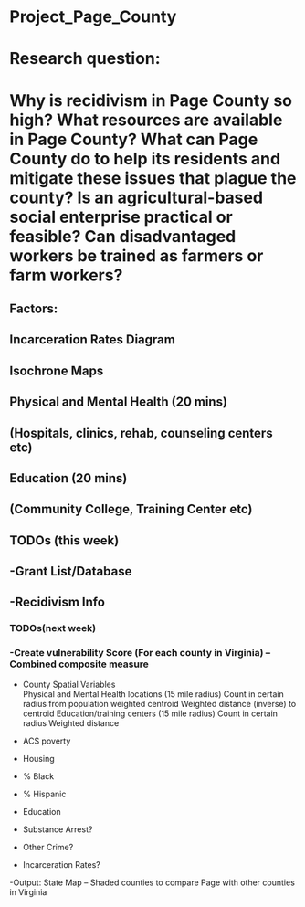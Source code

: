 # Project_Page_County

# Research question: 
# Why is recidivism in Page County so high? What resources are available in Page County? What can Page County do to help its residents and mitigate these issues that plague the county? Is an agricultural-based social enterprise practical or feasible? Can disadvantaged workers be trained as farmers or farm workers?


## Factors:
## Incarceration Rates Diagram 
## Isochrone Maps  
  ## Physical and Mental Health (20 mins) 
  ## (Hospitals, clinics, rehab, counseling centers etc) 
  ## Education (20 mins) 
  ## (Community College, Training Center etc) 
  
## TODOs (this week)
## -Grant List/Database 
## -Recidivism Info 

### TODOs(next week)
### -Create vulnerability Score (For each county in Virginia) – Combined composite measure 

 * County Spatial Variables  
  Physical and Mental Health locations (15 mile radius) 
    Count in certain radius from population weighted centroid 
    Weighted distance (inverse) to centroid 
  Education/training centers (15 mile radius) 
    Count in certain radius 
    Weighted distance 

* ACS poverty 
* Housing 
* % Black 
* % Hispanic 
* Education 
* Substance Arrest? 
* Other Crime? 
* Incarceration Rates? 

-Output: State Map – Shaded counties to compare Page with other counties in Virginia 

